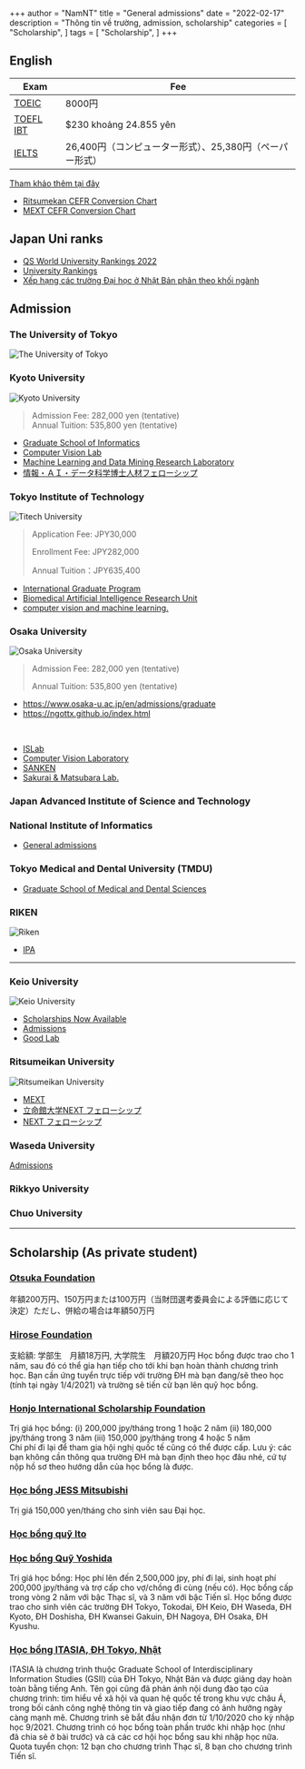 
+++
author = "NamNT"
title = "General admissions"
date = "2022-02-17"
description = "Thông tin về trường, admission, scholarship"
categories = [
    "Scholarship",
]
tags = [
    "Scholarship",
]
+++

## English
| Exam                                                                  | Fee                                                      |
|-----------------------------------------------------------------------|----------------------------------------------------------|
| [TOEIC](https://www.iibc-global.org/toeic/test/lr/guide01/schedule.html) |   8000円                                                      |
| [TOEFL IBT](https://www.ets.org/jp/toefl/test-takers/)                   | $230 khoảng 24.855 yên                                   |
| [IELTS](https://ieltsjp.com/japan/test-dates)                            | 26,400円（コンピューター形式）、25,380円（ペーパー形式） |


[Tham khảo thêm tại đây](https://tomonivj.jp/thi-chung-chi-toeic-ielts-toefl-tai-nhat-ban-nhu-nao/)

* [Ritsumekan CEFR Conversion Chart](http://en.ritsumei.ac.jp/admissions/file/CEFRconversionchart.pdf)
* [MEXT CEFR Conversion Chart](https://www.mext.go.jp/b_menu/houdou/30/03/__icsFiles/afieldfile/2019/01/15/1402610_1.pdf)

## Japan Uni ranks
* [QS World University Rankings 2022](https://www.topuniversities.com/university-rankings/world-university-rankings/2022)
* [University Rankings](https://www.4icu.org/jp/)
* [Xếp hạng các trường Đại học ở Nhật Bản phân theo khối ngành](https://jnavi.yoiwork.com/vi/topuniversityinjapan-vi/)

## Admission

### The University of Tokyo
![The University of Tokyo](https://upload.wikimedia.org/wikipedia/commons/thumb/c/c2/UnivOfTokyo_logo.svg/2880px-UnivOfTokyo_logo.svg.png)

### Kyoto University
![Kyoto University](https://upload.wikimedia.org/wikipedia/en/5/54/Kyoto_University_logo.svg)

> Admission Fee: 282,000 yen (tentative) <br/>
> Annual Tuition: 535,800 yen (tentative)
* [Graduate School of Informatics](http://www.i.kyoto-u.ac.jp/admission/application.html)
* [Computer Vision Lab](https://vision.ist.i.kyoto-u.ac.jp/)
* [Machine Learning and Data Mining Research Laboratory](http://www.ml.ist.i.kyoto-u.ac.jp/en/en-recruitment)
* [情報・ＡＩ・データ科学博士人材フェローシップ](http://www.i.kyoto-u.ac.jp/fellowship/)
### Tokyo Institute of Technology
![Titech University](https://japan-product.com/wp-content/uploads/2017/11/Tokyo-Institute-of-Technology-Logo-500x500.png)

> Application Fee: JPY30,000 
> 
> Enrollment Fee: JPY282,000 
> 
> Annual Tuition：JPY635,400 

* [International Graduate Program](https://www.titech.ac.jp/english/admissions/prospective-students/international/international-graduate)
* [Biomedical Artificial Intelligence Research Unit](http://suzukilab.first.iir.titech.ac.jp/publications/conference-papers/)
* [computer vision and machine learning.](https://d-itlab.c.titech.ac.jp/research/)

### Osaka University
![Osaka University](https://pbs.twimg.com/profile_images/687490098271653888/RuIDJRth_400x400.png)

> Admission Fee: 282,000 yen (tentative)
> 
> Annual Tuition: 535,800 yen (tentative)


* https://www.osaka-u.ac.jp/en/admissions/graduate
* https://ngottx.github.io/index.html

<br>

* [ISLab](https://www.is.ids.osaka-u.ac.jp/)
* [Computer Vision Laboratory](http://cvl.ist.osaka-u.ac.jp/en/join/)
* [SANKEN](https://www.sanken.osaka-u.ac.jp/en/students/admission/)
* [Sakurai & Matsubara Lab.](https://www.dm.sanken.osaka-u.ac.jp/career/message-education/)
### Japan Advanced Institute of Science and Technology

###  National Institute of Informatics 
* [General admissions](https://www.nii.ac.jp/graduate/en/entrance/general-admissions/)

### Tokyo Medical and Dental University (TMDU)
* [Graduate School of Medical and Dental Sciences](https://www.tmd.ac.jp/english/admissions/application/graduate/)

### RIKEN
![Riken](https://web.brc.riken.jp/en/wp-content/uploads/banner_riken.png)
* [IPA](https://www.riken.jp/en/careers/programs/ipa/)

---

### Keio University
![Keio University](https://www.keio.ac.jp/en/assets/common/images/footer_title_01_sp.png)

* [Scholarships Now Available](https://www.ic.keio.ac.jp/en/life/scholarship/available.html)
* [Admissions](https://www.st.keio.ac.jp/en/admissions/application.html)
* [Good Lab](http://www.hvrl.ics.keio.ac.jp/openings/)

### Ritsumeikan University
![Ritsumeikan University](https://upload.wikimedia.org/wikipedia/commons/9/9b/Logo_rits_univ.svg)

* [MEXT](http://en.ritsumei.ac.jp/admissions/monbukagakusho-university-recommendation/?fbclid=IwAR3mBgLH1jqq0bPgrPvGHo-tfRMB7fBD3g0EdwLhrFzanjbL1dnJo4ka2GA)
* [立命館大学NEXT フェローシップ](http://www.ritsumei.ac.jp/news/detail/?id=2028)
* [NEXT フェローシップ](http://www.ritsumei.ac.jp/next-fs/)

### Waseda University
[Admissions](https://www.waseda.jp/fsci/admissions_gs/)

### Rikkyo University

### Chuo University

---
## Scholarship (As private student)
### [Otsuka Foundation](http://www.otsukafoundation.org/guide/index.html)

年額200万円、150万円または100万円（当財団選考委員会による評価に応じて決定）ただし、併給の場合は年額50万円
### [Hirose Foundation](https://www.facebook.com/Gakutomo/posts/4034776476588369)

支給額: 学部生　月額18万円, 大学院生　月額20万円
Học bổng được trao cho 1 năm, sau đó có thể gia hạn tiếp cho tới khi bạn hoàn thành chương trình học. 
Bạn cần ứng tuyển trực tiếp với trường ĐH mà bạn đang/sẽ theo học (tính tại ngày 1/4/2021) và trường sẽ tiến cử bạn lên quỹ học bổng. 
### [Honjo International Scholarship Foundation](https://www.facebook.com/Gakutomo/posts/4002484356484248)
Trị giá học bổng:
(i) 200,000 jpy/tháng trong 1 hoặc 2 năm
(ii) 180,000 jpy/tháng trong 3 năm
(iii) 150,000 jpy/tháng trong 4 hoặc 5 năm  
Chi phí đi lại để tham gia hội nghị quốc tế cũng có thể được cấp. Lưu ý: các bạn không cần thông qua trường ĐH mà bạn định theo học đâu nhé, cứ tự nộp hồ sơ theo hướng dẫn của học bổng là được.
### [Học bổng JESS Mitsubishi](https://www.facebook.com/Gakutomo/posts/3760139387385414)

Trị giá 150,000 yen/tháng cho sinh viên sau Đại học. 
### [Học bổng quỹ Ito](https://www.facebook.com/Gakutomo/posts/3576526505746704)
### [Học bổng Quỹ Yoshida](https://www.facebook.com/Gakutomo/posts/3287980974601260)

Trị giá học bổng: Học phí lên đến 2,500,000 jpy, phí đi lại, sinh hoạt phí 200,000 jpy/tháng và trợ cấp cho vợ/chồng đi cùng (nếu có). Học bổng cấp trong vòng 2 năm với bậc Thạc sĩ, và 3 năm với bậc Tiến sĩ. 
Học bổng được trao cho sinh viên các trường ĐH Tokyo, Tokodai, ĐH Keio, ĐH Waseda, ĐH Kyoto, ĐH Doshisha, ĐH Kwansei Gakuin, ĐH Nagoya, ĐH Osaka, ĐH Kyushu.
### [Học bổng ITASIA, ĐH Tokyo, Nhật](https://www.facebook.com/Gakutomo/posts/3501044853294870)

ITASIA là chương trình thuộc Graduate School of Interdisciplinary Information Studies (GSII) của ĐH Tokyo, Nhật Bản và được giảng dạy hoàn toàn bằng tiếng Anh. Tên gọi cũng đã phản ánh nội dung đào tạo của chương trình: tìm hiểu về xã hội và quan hệ quốc tế trong khu vực châu Á, trong bối cảnh công nghệ thông tin và giao tiếp đang có ảnh hưởng ngày càng mạnh mẽ. Chương trình sẽ bắt đầu nhận đơn từ 1/10/2020 cho kỳ nhập học 9/2021. Chương trình có học bổng toàn phần trước khi nhập học (như đã chia sẻ ở bài trước) và cả các cơ hội học bổng sau khi nhập học nữa. Quota tuyển chọn: 12 bạn cho chương trình Thạc sĩ, 8 bạn cho chương trình Tiến sĩ. 